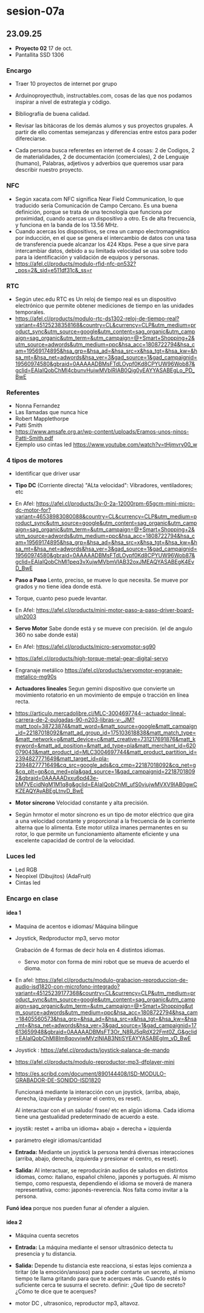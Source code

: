 # sesion-07a
## 23.09.25
+ **Proyecto 02** 17 de oct.
+ Pantallita SSD 1306

### Encargo
+ Traer 10 proyectos de internet por grupo
+ Arduinoproyecthub, instructables.com, cosas de las que nos podamos inspirar a nivel de estrategia y código.
+ Bibliografía de buena calidad.

+ Revisar las bitácoras de los demás alumos y sus proyectos grupales. A partir de ello comentas semejanzas y diferencias entre estos para poder difereciarse.
+ Cada persona busca referentes en internet de 4 cosas: 2 de Codigos, 2 de materialidades, 2 de documentación (comerciales), 2 de Lenguaje (humano), Palabras, adjetivos y adverbios que queremos usar para describir nuestro proyecto.

### NFC
+ Según xacata.com NFC significa Near Field Communication, lo que traducido sería Comunicación de Campo Cercano. Es una buena definición, porque se trata de una tecnología que funciona por proximidad, cuando acercas un dispositivo a otro. Es de alta frecuencia, y funciona en la banda de los 13.56 MHz.
+ Cuando acercas los dispositivos, se crea un campo electromagnético por inducción, en el que se genera el intercambio de datos con una tasa de transferencia puede alcanzar los 424 Kbps. Pese a que sirve para intercambiar datos, debido a su limitada velocidad se usa sobre todo para la identificación y validación de equipos y personas.
+ <https://afel.cl/products/modulo-rfid-nfc-pn532?_pos=2&_sid=e511df31c&_ss=r>

### RTC
+ Según utec.edu RTC es Un reloj de tiempo real es un dispositivo electrónico que permite obtener mediciones de tiempo en las unidades temporales.
+ <https://afel.cl/products/modulo-rtc-ds1302-reloj-de-tiempo-real?variant=45125238358168&country=CL&currency=CLP&utm_medium=product_sync&utm_source=google&utm_content=sag_organic&utm_campaign=sag_organic&utm_term=&utm_campaign=@+Smart+Shopping+2&utm_source=adwords&utm_medium=ppc&hsa_acc=1808722794&hsa_cam=19569174895&hsa_grp=&hsa_ad=&hsa_src=x&hsa_tgt=&hsa_kw=&hsa_mt=&hsa_net=adwords&hsa_ver=3&gad_source=1&gad_campaignid=19560974580&gbraid=0AAAAADBMsFTdLOypf0Kd8CPYUW96Wob87&gclid=EAIaIQobChMI4cbunvHujwMVblRIAB0Qjg0yEAYYASABEgLo_PD_BwE>

### Referentes
+ Nonna Fernandez
+ Las llamadas que nunca hice
+ Robert Mapplethorpe
+ Patti Smith
+ <https://www.amsafe.org.ar/wp-content/uploads/Eramos-unos-ninos-Patti-Smith.pdf>
+ Ejemplo uso cintas led <https://www.youtube.com/watch?v=tHjmvry00_w>

### 4 tipos de motores
+ Identificar que driver usar
  
+ **Tipo DC** (Corriente directa) "ALta velocidad": Vibradores, ventiladores; etc
+ En Afel: <https://afel.cl/products/3v-0-2a-12000rpm-65gcm-mini-micro-dc-motor-for?variant=46538983080088&country=CL&currency=CLP&utm_medium=product_sync&utm_source=google&utm_content=sag_organic&utm_campaign=sag_organic&utm_term=&utm_campaign=@+Smart+Shopping+2&utm_source=adwords&utm_medium=ppc&hsa_acc=1808722794&hsa_cam=19569174895&hsa_grp=&hsa_ad=&hsa_src=x&hsa_tgt=&hsa_kw=&hsa_mt=&hsa_net=adwords&hsa_ver=3&gad_source=1&gad_campaignid=19560974580&gbraid=0AAAAADBMsFTdLOypf0Kd8CPYUW96Wob87&gclid=EAIaIQobChMI1peq3vXujwMVbmVIAB32oxJMEAQYASABEgK4EvD_BwE>

+ **Paso a Paso** Lento, preciso, se mueve lo que necesita. Se mueve por grados y no tiene idea donde está.
+ Torque, cuanto peso puede levantar.
+ En Afel: <https://afel.cl/products/mini-motor-paso-a-paso-driver-board-uln2003>

+ **Servo Motor** Sabe donde está y se mueve con precisión. (el de angulo 360 no sabe donde está)
+ En Afel: <https://afel.cl/products/micro-servomotor-sg90>
+ <https://afel.cl/products/high-torque-metal-gear-digital-servo>
+ Engranaje metálico <https://afel.cl/products/servomotor-engranaje-metalico-mg90s>

+ **Actuadores lineales** Segun gemini dispositivo que convierte un movimiento rotatorio en un movimiento de empuje o tracción en línea recta.
+ <https://articulo.mercadolibre.cl/MLC-3004697744--actuador-lineal-carrera-de-2-pulgadas-90-n203-libras-v-_JM?matt_tool=38723874&matt_word=&matt_source=google&matt_campaign_id=22187018092&matt_ad_group_id=175103618838&matt_match_type=&matt_network=g&matt_device=c&matt_creative=731217691876&matt_keyword=&matt_ad_position=&matt_ad_type=pla&matt_merchant_id=620079043&matt_product_id=MLC3004697744&matt_product_partition_id=2394827771649&matt_target_id=pla-2394827771649&cq_src=google_ads&cq_cmp=22187018092&cq_net=g&cq_plt=gp&cq_med=pla&gad_source=1&gad_campaignid=22187018092&gbraid=0AAAAADxxu6pd43e-bM7VEcidNgM1M1q8g&gclid=EAIaIQobChMI_ufS0vjujwMVXV9IAB0gwCKZEAQYAyABEgLtnvD_BwE>

+ **Motor síncrono** Velocidad constante y alta precisión.
+ Según hrmotor el motor síncrono es un tipo de motor eléctrico que gira a una velocidad constante y proporcional a la frecuencia de la corriente alterna que lo alimenta. Este motor utiliza imanes permanentes en su rotor, lo que permite un funcionamiento altamente eficiente y una excelente capacidad de control de la velocidad.

### Luces led
+ Led RGB
+ Neopixel (Dibujitos) (AdaFruit) 
+ Cintas led

### Encargo en clase

#### idea 1 
+ Maquina de acentos e idiomas/ Máquina bilingue
+ Joystick, Redproductor mp3, servo motor

  Grabación de 4 formas de decir hola en 4 distintos idiomas.
  + Servo motor con forma de mini robot que se mueva de acuerdo el dioma.
  
+ En afel: <https://afel.cl/products/modulo-grabacion-reproduccion-de-audio-isd1820-con-microfono-integrado?variant=45125239177368&country=CL&currency=CLP&utm_medium=product_sync&utm_source=google&utm_content=sag_organic&utm_campaign=sag_organic&utm_term=&utm_campaign=@+Smart+Shopping&utm_source=adwords&utm_medium=ppc&hsa_acc=1808722794&hsa_cam=18405560573&hsa_grp=&hsa_ad=&hsa_src=x&hsa_tgt=&hsa_kw=&hsa_mt=&hsa_net=adwords&hsa_ver=3&gad_source=1&gad_campaignid=17613659948&gbraid=0AAAAADBMsFT3Or_N8RJ5qRdX22Fmt0Z_G&gclid=EAIaIQobChMI8Im8qovvjwMVzlNIAB3NtiSYEAYYASABEgIm_vD_BwE>
+ Joystick : <https://afel.cl/products/joystick-palanca-de-mando>
+ <https://afel.cl/products/modulo-reproductor-mp3-dfplayer-mini>
+ <https://es.scribd.com/document/890144408/ISD-MODULO-GRABADOR-DE-SONIDO-ISD1820>
  
  Funcionará mediante la interacción con un joystick, (arriba, abajo, derecha, izquierda y presionar el centro, es reset).
  
  Al interactuar con el un saludo/ frase/ etc en algún idioma. Cada idioma tiene una gestualidad predeterminado de acuerdo a este.

+ joystik: restet + arriba un idioma+ abajo + derecha + izquierda

+ parámetro elegir idiomas/cantidad

+ **Entrada:** Mediante un joystick la persona tendrá diversas interacciones (arriba, abajo, derecha, izquierda y presionar el centro, es reset).
+ **Salida:** Al interactuar, se reproducirán audios de saludos en distintos idiomas, como: italiano, español chileno, japonés y portugués. Al mismo tiempo, como respuesta, dependiendo el idioma se moverá de manera representativa, como: japonés-reverencia. Nos falta como invitar a la persona.

**Funó idea** porque nos pueden funar al ofender a alguien.

#### idea 2
+ Máquina cuenta secretos
+ **Entrada:** La máquina mediante el sensor ultrasónico detecta tu presencia y tu distancia.
+ **Salida:** Depende tu distancia este reacciona, si estas lejos comienza a tiritar (de la emoción/ansioso) para poder contarte un secreto, al mismo tiempo te llama gritando para que te acerques más. Cuando estés lo suficiente cerca te susurra el secreto. definir: ¿Qué tipo de secreto? ¿Cómo te dice que te acerques?

+ motor DC , ultrasonico, reproductor mp3, altavoz.

